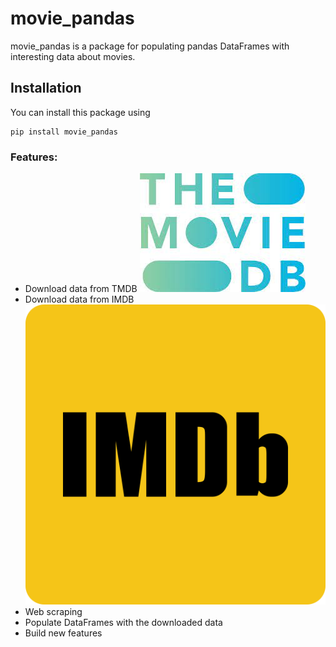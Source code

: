 # movie_pandas

movie_pandas is a package for populating pandas DataFrames with interesting data about movies.

## Installation

You can install this package using

```
pip install movie_pandas
```

### Features:
- Download data from TMDB
![image](images/tmdb.jpg)
- Download data from IMDB
![image](images/imdb.png)
- Web scraping
- Populate DataFrames with the downloaded data
- Build new features
